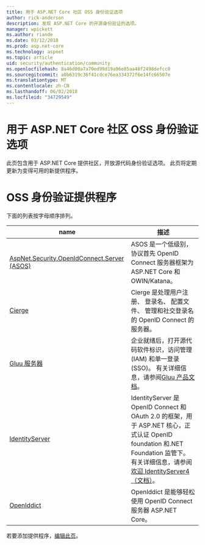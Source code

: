 ```yaml
---
title: 用于 ASP.NET Core 社区 OSS 身份验证选项
author: rick-anderson
description: 发现 ASP.NET Core 的开源身份验证的选项。
manager: wpickett
ms.author: riande
ms.date: 03/12/2018
ms.prod: asp.net-core
ms.technology: aspnet
ms.topic: article
uid: security/authentication/community
ms.openlocfilehash: 8a46d00a7a70ed99d19a96e85aa48f2498defcc0
ms.sourcegitcommit: a0b6319c36f41cdce76ea334372f6e14fc66507e
ms.translationtype: MT
ms.contentlocale: zh-CN
ms.lasthandoff: 06/02/2018
ms.locfileid: "34729549"
---
```

# <a name="community-oss-authentication-options-for-aspnet-core"></a>用于 ASP.NET Core 社区 OSS 身份验证选项

此页包含用于 ASP.NET Core 提供社区，开放源代码身份验证选项。 此页将定期更新为变得可用的新提供程序。

# <a name="oss-authentication-providers"></a>OSS 身份验证提供程序

下面的列表按字母顺序排列。

| name | 描述 |
| ---- | ----------- |
| [AspNet.Security.OpenIdConnect.Server (ASOS)](https://github.com/aspnet-contrib/AspNet.Security.OpenIdConnect.Server) | ASOS 是一个低级别，协议首先 OpenID Connect 服务器框架为 ASP.NET Core 和 OWIN/Katana。 |
| [Cierge](https://github.com/pwdless/Cierge) | Cierge 是处理用户注册、 登录名、 配置文件、 管理和社交登录名的 OpenID Connect 的服务器。 |
| [Gluu 服务器](https://gluu.org/) | 企业就绪后，打开源代码软件标识，访问管理 (IAM) 和单一登录 (SSO)。 有关详细信息，请参阅[Gluu 产品文档](https://gluu.org/docs/)。 |
| [IdentityServer](https://identityserver.io/) | IdentityServer 是 OpenID Connect 和 OAuth 2.0 的框架，用于 ASP.NET 核心，正式认证 OpenID foundation 和.NET Foundation 监管下。 有关详细信息，请参阅[欢迎 IdentityServer4 （文档）](https://identityserver4.readthedocs.io/en/release/)。 |
| [OpenIddict](https://github.com/openiddict/openiddict-core) | OpenIddict 是能够轻松使用 OpenID Connect 服务器 ASP.NET Core。 |

若要添加提供程序，[编辑此页](https://github.com/login?return_to=https%3A%2F%2Fgithub.com%2Faspnet%2FDocs%2Fedit%2Fmaster%2Faspnetcore%2Fsecurity%2Fauthentication%2Fcommunity.md)。
